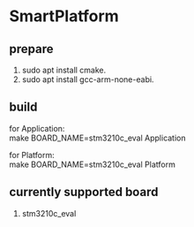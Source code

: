 # SmartPlatform

## prepare

1. sudo apt install cmake.
2. sudo apt install gcc-arm-none-eabi.

## build

for Application: <br>
make BOARD_NAME=stm3210c_eval Application

for Platform: <br>
make BOARD_NAME=stm3210c_eval Platform

## currently supported board

1. stm3210c_eval
